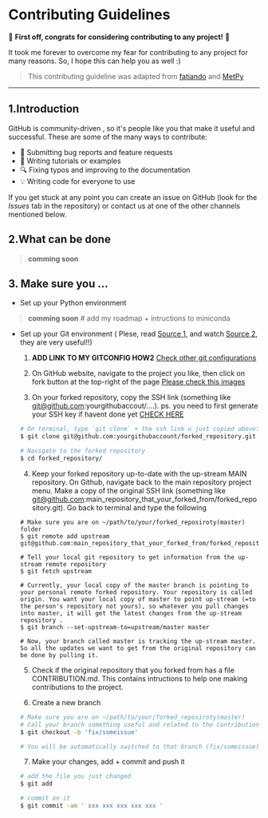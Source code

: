 # Contributing Guidelines
:tada: **First off, congrats for considering contributing to any project!** :tada:

It took me forever to overcome my fear for contributing to any project for many reasons. 
So, I hope this can help you as well :)


>  This contributing guideline was adapted from [fatiando](https://github.com/fatiando/contributing/edit/master/CONTRIBUTING.md) and [MetPy](https://github.com/Unidata/MetPy/blob/master/CONTRIBUTING.md)

-------------------------------------------------
## 1.Introduction

GitHub is  community-driven , so it's people like you  that make it useful and successful. 
These are some of the many ways to contribute:

* :bug: Submitting bug reports and feature requests
* :memo: Writing tutorials or examples
* :mag: Fixing typos and improving to the documentation
* :bulb: Writing code for everyone to use

If you get stuck at any point you can create an issue on GitHub (look for the *Issues*
tab in the repository) or contact us at one of the other channels mentioned below.

## 2.What can be done

> **comming soon**


## 3. Make sure you ... 

+ Set up your Python environment
> **comming soon** # add my roadmap + intructions to miniconda

+ Set up your Git environment ( Plese, read [Source 1](https://git-scm.com/book/en/v2/GitHub-Contributing-to-a-Project), and watch [Source 2](https://egghead.io/lessons/javascript-how-to-fork-and-clone-a-github-repository), they are very useful!!)

    1. **ADD LINK TO MY GITCONFIG HOW2** [Check other git configurations](https://git-scm.com/book/en/v2/Customizing-Git-Git-Configuration)

    2. On GitHub website, navigate to the project you like, then click on fork button at the top-right of the page [Please check this images](https://www.asmeurer.com/git-workflow/)

    3. On your forked repository, copy the SSH link (something like git@github.com:yourgithubaccout/....). ps. you need to first generate your SSH key if havent done yet [CHECK HERE](https://docs.github.com/en/github/authenticating-to-github/generating-a-new-ssh-key-and-adding-it-to-the-ssh-agent)

    ```sh
    # On terminal, type `git clone` + the ssh link u just copied above:
    $ git clone git@github.com:yourgithubaccount/forked_repository.git

    # Navigate to the forked repository
    $ cd forked_repository/
    ```

    4. Keep your forked repository up-to-date with the up-stream MAIN repository. On Github, navigate back to the main repository project menu. Make a copy of the original SSH link (something like git@github.com:main_repository_that_your_forked_from/forked_repository.git). Go back to terminal and type the following

    ```ssh
    # Make sure you are on ~/path/to/your/forked_reposiroty(master) folder
    $ git remote add upstream git@github.com:main_repository_that_your_forked_from/forked_repository.git 

    # Tell your local git repository to get information from the up-stream remote repository
    $ git fetch upstream

    # Currently, your local copy of the master branch is pointing to your personal remote forked repository. Your repository is called origin. You want your local copy of master to point up-stream (=to the person's repository not yours), so whatever you pull changes into master, it will get the latest changes from the up-stream repository .
    $ git branch --set-upstream-to=upstream/master master

    # Now, your branch called master is tracking the up-stream master. So all the updates we want to get from the original repository can be done by pulling it.
    ```

    5. Check if the original repository that you forked from has a file CONTRIBUTION.md. This contains intructions to help one making contributions to the project.

    6. Create a new branch
    
    ```sh
    # Make sure you are on ~/path/to/your/forked_reposiroty(master)
    # Call your branch something useful and related to the contribution you are making to
    $ git checkout -b 'fix/someissue'
    
    # You will be automatically switched to that branch (fix/someissue). your current directory will be something like: ~/path/to/your/forked_reposiroty(fix/someissue)
    ```
 
    7. Make your changes, add + commit and push it 

    ```sh
    # add the file you just changed
    $ git add 

    # commit on it
    $ git commit -am ' xxx xxx xxx xxx xxx '
    ```


